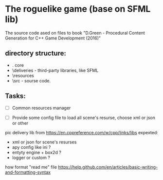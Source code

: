 # The roguelike game (base on SFML lib)
The source code ased on files to book "D.Green - Procedural Content Generation for C++ Game Development (2016)"


## directory structure: 
- . core
- \deliveries - third-party libraries, like SFML
- \resources
- \src - sourse code.


## Tasks:
- [ ] Common resources manager
- [ ] Provide some config file to load all scene's resurse, choose xml or json or other


pic delivery lib from https://en.cppreference.com/w/cpp/links/libs
expexted: 
- xml or json for scene's resurses
- apy config like ini ?
- entyty engine + box2d ?
- logger or custom ?



how format "read me" file https://help.github.com/en/articles/basic-writing-and-formatting-syntax
